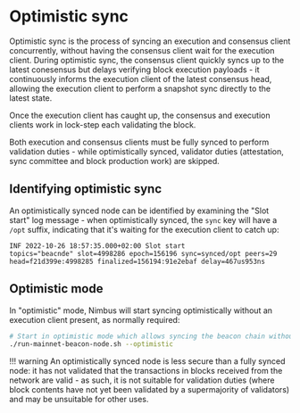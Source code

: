 # Optimistic sync

Optimistic sync is the process of syncing an execution and consensus client concurrently, without having the consensus client wait for the execution client. During optimistic sync, the consensus client quickly syncs up to the latest conesensus but delays verifying block execution payloads - it continuously informs the execution client of the latest consensus head, allowing the execution client to perform a snapshot sync directly to the latest state.

Once the execution client has caught up, the consensus and execution clients work in lock-step each validating the block.

Both execution and consensus clients must be fully synced to perform validation duties - while optimistically synced, validator duties (attestation, sync committee and block production work) are skipped.

## Identifying optimistic sync

An optimistically synced node can be identified by examining the "Slot start" log message - when optimistically synced, the `sync` key will have a `/opt` suffix, indicating that it's waiting for the execution client to catch up:

```
INF 2022-10-26 18:57:35.000+02:00 Slot start                                 topics="beacnde" slot=4998286 epoch=156196 sync=synced/opt peers=29 head=f21d399e:4998285 finalized=156194:91e2ebaf delay=467us953ns
```

## Optimistic mode

In "optimistic" mode, Nimbus will start syncing optimistically without an execution client present, as normally required:

```sh
# Start in optimistic mode which allows syncing the beacon chain without an execution client, albeit with reduced security and functionality
./run-mainnet-beacon-node.sh --optimistic
```

!!! warning
    An optimistically synced node is less secure than a fully synced node: it has not validated that the transactions in blocks received from the network are valid - as such, it is not suitable for validation duties (where block contents have not yet been validated by a supermajority of validators) and may be unsuitable for other uses.
